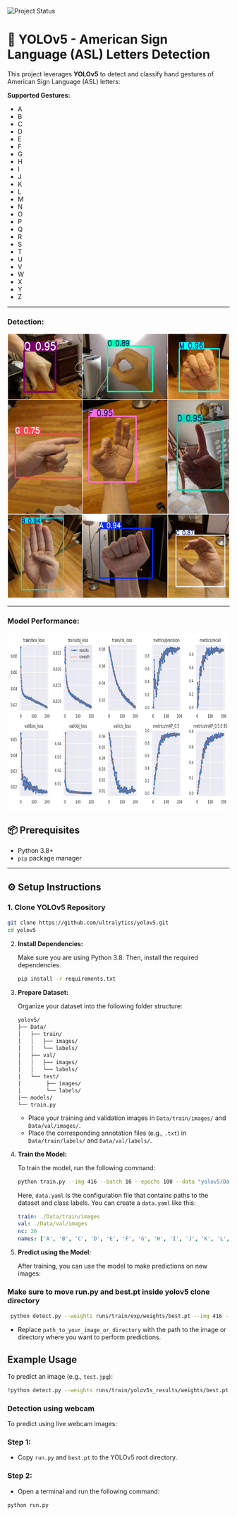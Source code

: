 ![Project Status](https://img.shields.io/badge/Project%20Status-ongoing-orange)

# 🧠 YOLOv5 - American Sign Language (ASL) Letters Detection

This project leverages **YOLOv5** to detect and classify hand gestures of American Sign Language (ASL) letters:

**Supported Gestures:**  
- A  
- B  
- C  
- D  
- E  
- F  
- G  
- H  
- I  
- J  
- K  
- L  
- M  
- N  
- O  
- P  
- Q  
- R  
- S  
- T  
- U  
- V  
- W  
- X  
- Y  
- Z

---

### **Detection:**

<img src="demo/assets/prediction.jpg" alt="Model Performance" width="1200" height="600"/>

---
### **Model Performance:**

<div align="center">

<img src="demo/assets/results.png" alt="Model Performance" width="1400" height="400"/>

</div>


## 📦 Prerequisites

- Python 3.8+
- `pip` package manager

---

## ⚙️ Setup Instructions

### 1. Clone YOLOv5 Repository

```bash
git clone https://github.com/ultralytics/yolov5.git
cd yolov5
```

2. **Install Dependencies:**

    Make sure you are using Python 3.8. Then, install the required dependencies.

    ```bash
    pip install -r requirements.txt
    ```
    
3. **Prepare Dataset:**

    Organize your dataset into the following folder structure:

    ```
    yolov5/
    ├── Data/
    │   ├── train/
    │   │   ├── images/
    │   │   └── labels/
    │   ├── val/
    │   │   ├── images/
    │   │   └── labels/
    |   └── test/
    |        ├── images/
    │        └── labels/
    |── models/
    └── train.py
    ```

    - Place your training and validation images in `Data/train/images/` and `Data/val/images/`.
    - Place the corresponding annotation files (e.g., `.txt`) in `Data/train/labels/` and `Data/val/labels/`.

4. **Train the Model:**

    To train the model, run the following command:

    ```bash
    python train.py --img 416 --batch 16 --epochs 100 --data "yolov5/Data/data.yaml" --weights yolov5s.pt
    ```

    Here, `data.yaml` is the configuration file that contains paths to the dataset and class labels. You can create a `data.yaml` like this:

    ```yaml
    train: ./Data/train/images
    val: ./Data/val/images
    nc: 26
    names: ['A', 'B', 'C', 'D', 'E', 'F', 'G', 'H', 'I', 'J', 'K', 'L', 'M', 'N', 'O', 'P', 'Q', 'R', 'S', 'T', 'U', 'V', 'W', 'X', 'Y', 'Z']
    ```

5. **Predict using the Model:**

    After training, you can use the model to make predictions on new images:

### Make sure to move run.py and best.pt inside yolov5 clone directory
    
   ```bash
    python detect.py --weights runs/train/exp/weights/best.pt --img 416 --source path_to_your_image_or_directory
   ```

- Replace `path_to_your_image_or_directory` with the path to the image or directory where you want to perform predictions.

## Example Usage

To predict an image (e.g., `test.jpg`):

```bash
!python detect.py --weights runs/train/yolov5s_results/weights/best.pt --img 416 --conf 0.4 --source ./Data/test/images/
```

### Detection using webcam

To predict using live webcam images:

### **Step 1:**
- Copy `run.py` and `best.pt` to the YOLOv5 root directory.

### **Step 2:**
- Open a terminal and run the following command:

```bash
python run.py
```


    
